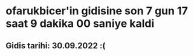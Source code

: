 # ofarukbicer'in gidisine son 7 gun 17 saat 9 dakika 00 saniye kaldi

## Gidis tarihi: 30.09.2022 :(